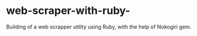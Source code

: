 # web-scraper-with-ruby-
Building of a web scrapper utility using Ruby, with the help of Nokogiri gem.
